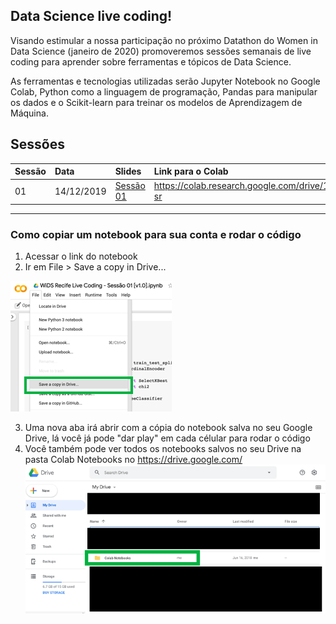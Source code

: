 ## Data Science live coding!
Visando estimular a nossa participação no próximo Datathon do Women in Data Science (janeiro de 2020) promoveremos sessões semanais de live coding para aprender sobre ferramentas e tópicos de Data Science.  

As ferramentas e tecnologias utilizadas serão Jupyter Notebook no Google Colab, Python como a linguagem de programação, Pandas para manipular os dados e o Scikit-learn para treinar os modelos de Aprendizagem de Máquina.

## Sessões
| Sessão       | Data           | Slides | Link para o Colab  |
| :----------------- | :------------- | :-----| :----- |
| 01      | 14/12/2019 | [Sessão 01](Sess%C3%A3o%2001/WiDS%20Live%20Coding%20-%20Sess%C3%A3o%2001%20%5Bv1.0%5D.pdf) | https://colab.research.google.com/drive/1Gz4YQAJ6YHOOBzq6KCRZvmFr6l4W_-sr|

***

### Como copiar um notebook para sua conta e rodar o código
1. Acessar o link do notebook
2. Ir em File > Save a copy in Drive...

![Salvar notebook no google drive](imagens/copiar_notebook_para_drive.png)

3. Uma nova aba irá abrir com a cópia do notebook salva no seu Google Drive, lá você já pode "dar play" em cada célular para rodar o código
4. Você também pode ver todos os notebooks salvos no seu Drive na pasta Colab Notebooks no https://drive.google.com/
![Salvar notebook no google drive](imagens/ver_notebooks_salvos.png)
